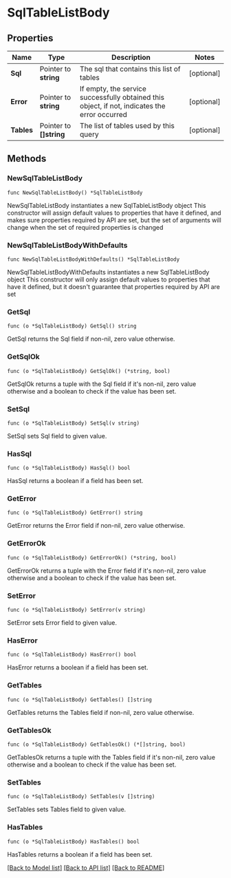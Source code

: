 # SqlTableListBody

## Properties

Name | Type | Description | Notes
------------ | ------------- | ------------- | -------------
**Sql** | Pointer to **string** | The sql that contains this list of tables | [optional] 
**Error** | Pointer to **string** | If empty, the service successfully obtained this object, if not, indicates the error occurred | [optional] 
**Tables** | Pointer to **[]string** | The list of tables used by this query | [optional] 

## Methods

### NewSqlTableListBody

`func NewSqlTableListBody() *SqlTableListBody`

NewSqlTableListBody instantiates a new SqlTableListBody object
This constructor will assign default values to properties that have it defined,
and makes sure properties required by API are set, but the set of arguments
will change when the set of required properties is changed

### NewSqlTableListBodyWithDefaults

`func NewSqlTableListBodyWithDefaults() *SqlTableListBody`

NewSqlTableListBodyWithDefaults instantiates a new SqlTableListBody object
This constructor will only assign default values to properties that have it defined,
but it doesn't guarantee that properties required by API are set

### GetSql

`func (o *SqlTableListBody) GetSql() string`

GetSql returns the Sql field if non-nil, zero value otherwise.

### GetSqlOk

`func (o *SqlTableListBody) GetSqlOk() (*string, bool)`

GetSqlOk returns a tuple with the Sql field if it's non-nil, zero value otherwise
and a boolean to check if the value has been set.

### SetSql

`func (o *SqlTableListBody) SetSql(v string)`

SetSql sets Sql field to given value.

### HasSql

`func (o *SqlTableListBody) HasSql() bool`

HasSql returns a boolean if a field has been set.

### GetError

`func (o *SqlTableListBody) GetError() string`

GetError returns the Error field if non-nil, zero value otherwise.

### GetErrorOk

`func (o *SqlTableListBody) GetErrorOk() (*string, bool)`

GetErrorOk returns a tuple with the Error field if it's non-nil, zero value otherwise
and a boolean to check if the value has been set.

### SetError

`func (o *SqlTableListBody) SetError(v string)`

SetError sets Error field to given value.

### HasError

`func (o *SqlTableListBody) HasError() bool`

HasError returns a boolean if a field has been set.

### GetTables

`func (o *SqlTableListBody) GetTables() []string`

GetTables returns the Tables field if non-nil, zero value otherwise.

### GetTablesOk

`func (o *SqlTableListBody) GetTablesOk() (*[]string, bool)`

GetTablesOk returns a tuple with the Tables field if it's non-nil, zero value otherwise
and a boolean to check if the value has been set.

### SetTables

`func (o *SqlTableListBody) SetTables(v []string)`

SetTables sets Tables field to given value.

### HasTables

`func (o *SqlTableListBody) HasTables() bool`

HasTables returns a boolean if a field has been set.


[[Back to Model list]](../README.md#documentation-for-models) [[Back to API list]](../README.md#documentation-for-api-endpoints) [[Back to README]](../README.md)



